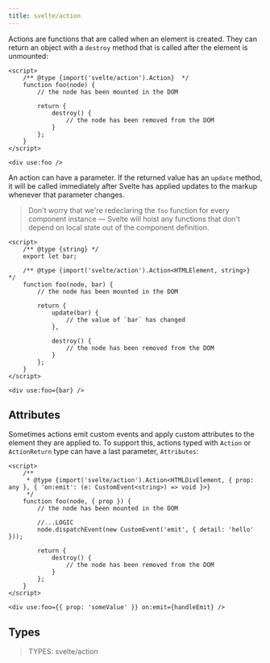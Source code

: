 ```yaml
---
title: svelte/action
---
```


Actions are functions that are called when an element is created. They can return an object with a `destroy` method that is called after the element is unmounted:

```svelte
<script>
	/** @type {import('svelte/action').Action}  */
	function foo(node) {
		// the node has been mounted in the DOM

		return {
			destroy() {
				// the node has been removed from the DOM
			}
		};
	}
</script>

<div use:foo />
```

An action can have a parameter. If the returned value has an `update` method, it will be called immediately after Svelte has applied updates to the markup whenever that parameter changes.

> Don't worry that we're redeclaring the `foo` function for every component instance — Svelte will hoist any functions that don't depend on local state out of the component definition.

```svelte
<script>
	/** @type {string} */
	export let bar;

	/** @type {import('svelte/action').Action<HTMLElement, string>}  */
	function foo(node, bar) {
		// the node has been mounted in the DOM

		return {
			update(bar) {
				// the value of `bar` has changed
			},

			destroy() {
				// the node has been removed from the DOM
			}
		};
	}
</script>

<div use:foo={bar} />
```

## Attributes

Sometimes actions emit custom events and apply custom attributes to the element they are applied to. To support this, actions typed with `Action` or `ActionReturn` type can have a last parameter, `Attributes`:

```svelte
<script>
	/**
	 * @type {import('svelte/action').Action<HTMLDivElement, { prop: any }, { 'on:emit': (e: CustomEvent<string>) => void }>}
	 */
	function foo(node, { prop }) {
		// the node has been mounted in the DOM

		//...LOGIC
		node.dispatchEvent(new CustomEvent('emit', { detail: 'hello' }));

		return {
			destroy() {
				// the node has been removed from the DOM
			}
		};
	}
</script>

<div use:foo={{ prop: 'someValue' }} on:emit={handleEmit} />
```

## Types

> TYPES: svelte/action
